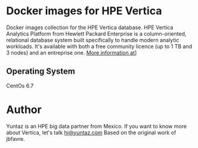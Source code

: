 # Docker images for HPE Vertica
Docker images collection for the HPE Vertica database.
HPE Vertica Analytics Platform from Hewlett Packard Enterprise is a column-oriented, relational database system built specifically to handle modern analytic workloads.
It's available with both a free community licence (up to 1 TB and 3 nodes) and an entreprise one.
[More information at](/README.md)]

## Operating System
CentOs 6.7

# Author			 
Yuntaz is an HPE big data partner from Mexico.
If you want to know more about Vertica, let's talk hi@yuntaz.com
Based on the original work of jbfavre.

